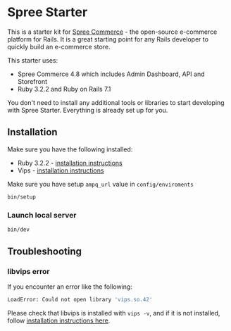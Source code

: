 # Spree Starter

This is a starter kit for [Spree Commerce](https://spreecommerce.org) - the open-source e-commerce platform for Rails. It is a great starting point for any Rails developer to quickly build an e-commerce store.

This starter uses:

* Spree Commerce 4.8 which includes Admin Dashboard, API and Storefront
* Ruby 3.2.2 and Ruby on Rails 7.1

You don't need to install any additional tools or libraries to start developing with Spree Starter. Everything is already set up for you.

## Installation

Make sure you have the following installed:
* Ruby 3.2.2 - [installation instructions](https://www.ruby-lang.org/en/documentation/installation/)
* Vips - [installation instructions](https://libvips.github.io/libvips/install.html)

Make sure you have setup `ampq_url` value in `config/enviroments` 
```bash
bin/setup
```

### Launch local server

```bash
bin/dev
```

## Troubleshooting

### libvips error

If you encounter an error like the following:

```bash
LoadError: Could not open library 'vips.so.42'
```

Please check that libvips is installed with `vips -v`, and if it is not installed, follow [installation instructions here](https://www.libvips.org/install.html).
